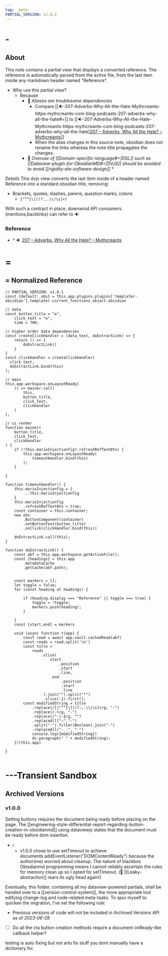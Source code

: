 ```yaml
---
tag: _meta
PARTIAL_VERSION: v1.0.2
---
```


# -

## About

This note contains a partial view that displays a converted reference.
The reference is automatically parsed from the active file, from the last item inside any markdown header named "Reference".

- Why use this partial view?
  - Because
    - 📁 _Aliases are troublesome dependencies_
      - Compare [[🔉-207-Adverbs-Why-All-the-Hate-Mythcreants-https-mythcreants-com-blog-podcasts-207-adverbs-why-all-the-hate#=]] to [[🔉-207-Adverbs-Why-All-the-Hate-Mythcreants-https-mythcreants-com-blog-podcasts-207-adverbs-why-all-the-hate|[207 – Adverbs, Why All the Hate? – Mythcreants](https://mythcreants.com/blog/podcasts/207-adverbs-why-all-the-hate/)]]
      - When the alias changes in this source note, obsidian does not rename the links whereas the note title propagates the changes.
    - 📁 _Overuse of [[Domain-specific-language#=|DSL]] such as [[Dataview-plugin-for-ObsidianMD#=|DVJS]] should be avoided to avoid [[rigidity-ala-software-design]]_ \*

_Details_
This dvjs view converts the last item inside of a header named Reference into a standard obsidian title, removing:

- Brackets, quotes, slashes, parens, question marks, colons
  - `["“”[\]()?:,.\\/\s]+)`

With such a contract in place, downwind API consumers (mentions,backlinks) can refer to 🔉

### Reference

- † 🔉 [207 – Adverbs, Why All the Hate? – Mythcreants](https://mythcreants.com/blog/podcasts/207-adverbs-why-all-the-hate/)

# =

## = Normalized Reference

```dataviewjs
// PARTIAL_VERSION: v1.0.1
const {default: obs} = this.app.plugins.plugins['templater-obsidian'].templater.current_functions_object.obsidian

// data
const button_title = "♻",
    click_text = "♻",
    time = 700;

// higher order data dependencies
const createClickHandler = (data_text, doExtractLink) => {
    return () => {
        doExtractLink()
    }
}
const clickHandler = createClickHandler(
  click_text,
  doExtractLink.bind(this)
);

// main
this.app.workspace.onLayoutReady(
    () => mainer.call(
        this,
        button_title,
        click_text,
        clickHandler
    )
);

// ui render
function mainer(
    button_title,
    click_text,
    clickHandler
) {
    if (!this.marioInjectionfig?.refreshRefTextBtn) {
        this.app.workspace.onLayoutReady(
            timeoutHandler.bind(this)
        );
    }

}

function timeoutHandler() {
    this.marioInjectionfig = {
        ...this.marioInjectionfig
    }
    this.marioInjectionfig
        .refreshRefTextBtn = true;
    const container = this.container;
    new obs
        .ButtonComponent(container)
        .setButtonText(button_title)
        .onClick(clickHandler.bind(this))

    doExtractLink.call(this);
}

function doExtractLink() {
    const abf = this.app.workspace.getActiveFile();
    const {headings} = this.app
        .metadataCache
        .getCache(abf.path);


    const markers = [];
    let toggle = false;
    for (const heading of headings) {

        if (heading.display === "Reference" || toggle === true) {
            toggle = !toggle;
            markers.push(heading);
        }

    }
    const [start,end] = markers

    void (async function t(app) {
        const read = await app.vault.cachedRead(abf)
        const reads = read.split('\n')
        const title =
            reads
                .slice(
                    start
                        .position
                        .start
                        .line,
                     end
                         .position
                         .start
                         .line
                 ).join("").split("*")
                 .slice(-1).first();
        const modifiedString = title
            .replace(/[|"“”[\]()?:,.\\/\s]+/g, "-")
            .replace(/-+/g, "-")
            .replace(/^-|-$/g, "")
            .replaceAll("–","-")
            .split("-").filter(Boolean).join("-")
            .replaceAll("-_-", "-")
            console.log({modifiedString})
            dv.paragraph(" " + modifiedString);
    })(this.app)

}


```

# ---Transient Sandbox

## Archived Versions

### v1.0.0

Setting buttons requires the document being ready before placing on the page. The [[engineering-style-differential-report-regarding-button-creation-in-obsidianmd]] using dataviewjs states that the document must be ready before dom insertion.

- ℹ
  - v1.0.0 chose to use setTimeout to achieve documents.addEventListener("DOMContentReady") because the author(me) worried about cleanup. The nature of blackbox Obisdianmd programming means I cannot reliably ascertain the rules for memory clean up so I opted for setTimeout. (🤔 [[Leaky-abstraction]] rears its ugly head again!)

Eventually, this folder, containing all my dataview-powered partials, shall be handed over to a [[version-control-system]], the more appropriate tool edifying change-log and code-related meta-tasks. To spur myself to quicken the migration, I've set the following rule:

- Previous versions of code will not be included in Archived Versions API as of _2023-06-28_

* [ ] Do all the cta button creation methods require a document onReady-like callback helper?

testing is auto fixing but not arto fix stuff you dont manually have a dictionary for.